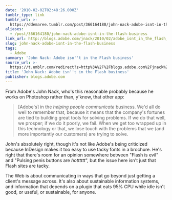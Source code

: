 ```yaml
---
date: '2010-02-02T02:48:26.000Z'
tumblr_type: link
tumblr_url: >-
  https://ddemaree.tumblr.com/post/366164180/john-nack-adobe-isnt-in-the-flash-business
aliases:
  - /post/366164180/john-nack-adobe-isnt-in-the-flash-business
link_url: http://blogs.adobe.com/jnack/2010/02/adobe_isnt_in_the_flash_business.html
slug: john-nack-adobe-isnt-in-the-flash-business
tags:
  - Adobe
summary: 'John Nack: Adobe isn''t in the Flash business'
source_url: >-
  https://t.umblr.com/redirect?z=http%3A%2F%2Fblogs.adobe.com%2Fjnack%2F2010%2F02%2Fadobe_isnt_in_the_flash_business.html&t=N2I3Yzc1MTc1NjA0NmIyM2JjNmUyNjdmOWQzY2VlNWMxNjU0ZTRmZiwzNjYxNjQxODA%3D&b=t%3AZwnU0JNPe2gtl9NEucydUA&p=https%3A%2F%2Fddemaree.tumblr.com%2Fpost%2F366164180%2Fjohn-nack-adobe-isnt-in-the-flash-business&m=1&ts=1610235747
title: 'John Nack: Adobe isn''t in the Flash business'
publisher: blogs.adobe.com
---
```


From Adobe's John Nack, who's this reasonable probably because he works on Photoshop rather than, y'know, that other app:

> [Adobe's] in the _helping people communicate_ business. We'd all do well to remember that, because it means that the company's fortunes are tied to building great tools for solving problems. If we do that well, we prosper; if we do it poorly, we fail. When we get too wrapped up in this technology or that, we lose touch with the problems that we (and more importantly our customers) are trying to solve.

John's absolutely right, though it's not like Adobe's being criticized because InDesign makes it too easy to use tacky fonts in a brochure. He's right that there's room for an opinion somewhere between "Flash is evil" and "Pulsing penis buttons are _hotttttt_", but the issue here isn't just that Flash sites are tacky.

The Web is about communicating in ways that go beyond just getting a client's message across. It's also about sustainable information systems, and information that depends on a plugin that eats 95% CPU while idle isn't good, or useful, or sustainable, for anyone.